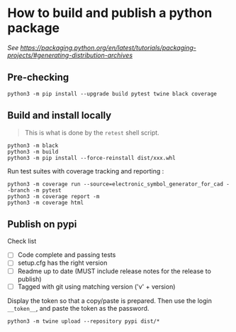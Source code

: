 # How to build and publish a python package

_See https://packaging.python.org/en/latest/tutorials/packaging-projects/#generating-distribution-archives_

## Pre-checking

```shell
python3 -m pip install --upgrade build pytest twine black coverage
```

## Build and install locally

> This is what is done by the `retest` shell script.

```shell
python3 -m black 
python3 -m build
python3 -m pip install --force-reinstall dist/xxx.whl
```

Run test suites with coverage tracking and reporting :

```shell
python3 -m coverage run --source=electronic_symbol_generator_for_cad --branch -m pytest
python3 -m coverage report -m
python3 -m coverage html 
```

## Publish on pypi

Check list
- [ ] Code complete and passing tests
- [ ] setup.cfg has the right version
- [ ] Readme up to date (MUST include release notes for the release to publish)
- [ ] Tagged with git using matching version ('v' + version)

Display the token so that a copy/paste is prepared. Then use the login `__token__`, and paste the token as the password.

```shell
python3 -m twine upload --repository pypi dist/*
```
